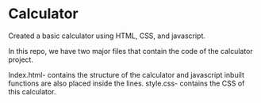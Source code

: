 # Calculator
Created a basic calculator using HTML, CSS, and javascript.

In this repo, we have two major files that contain the code of the calculator project.

Index.html- contains the structure of the calculator and javascript inbuilt functions are also placed inside the lines.
style.css- contains the CSS of this calculator.

